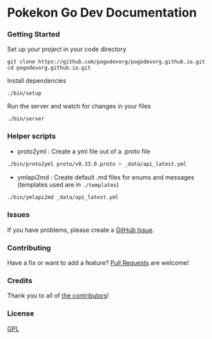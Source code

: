 # Pokekon Go Dev Documentation

### Getting Started

Set up your project in your code directory
```
git clone https://github.com/pogodevorg/pogodevorg.github.io.git
cd pogodevorg.github.io.git
```

Install dependencies
```
./bin/setup
```

Run the server and watch for changes in your files
```
./bin/server
```

### Helper scripts

- proto2yml : Create a yml file out of a .proto file

```sh
./bin/proto2yml proto/v0.33.0.proto > _data/api_latest.yml
```

- ymlapi2md : Create default .md files for enums and messages (templates used are in `./templates`)

```sh
./bin/ymlapi2md _data/api_latest.yml
```

### Issues

If you have problems, please create a
[GitHub Issue](https://github.com/pogodevorg/pogodevorg.github.io/issues).

### Contributing

Have a fix or want to add a feature?
[Pull Requests](https://github.com/pogodevorg/pogodevorg.github.io/pulls) are welcome!

### Credits

Thank you to all of [the contributors](https://github.com/pogodevorg/pogodevorg.github.io/contributors)!

### License

[GPL](LICENSE.md)
